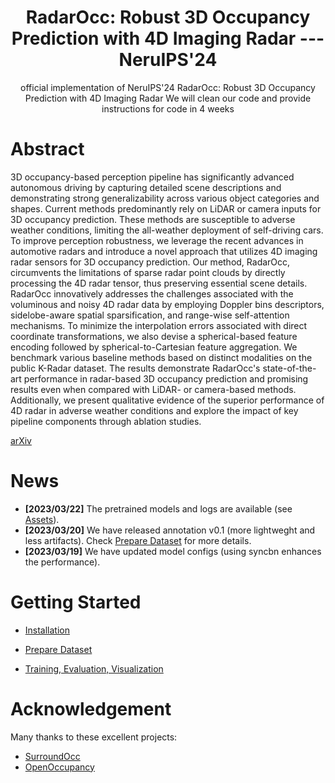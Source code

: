 <div align="center">   

# RadarOcc: Robust 3D Occupancy Prediction with 4D Imaging Radar --- NeruIPS'24 
official implementation of NeruIPS'24 RadarOcc: Robust 3D Occupancy Prediction with 4D Imaging Radar
We will clean our code and provide instructions for code in 4 weeks
</div>

# Abstract 

3D occupancy-based perception pipeline has significantly advanced autonomous driving by capturing detailed scene descriptions and demonstrating strong generalizability across various object categories and shapes. Current methods predominantly rely on LiDAR or camera inputs for 3D occupancy prediction. These methods are susceptible to adverse weather conditions, limiting the all-weather deployment of self-driving cars. To improve perception robustness, we leverage the recent advances in automotive radars and introduce a novel approach that utilizes 4D imaging radar sensors for 3D occupancy prediction. Our method, RadarOcc, circumvents the limitations of sparse radar point clouds by directly processing the 4D radar tensor, thus preserving essential scene details. RadarOcc innovatively addresses the challenges associated with the voluminous and noisy 4D radar data by employing Doppler bins descriptors, sidelobe-aware spatial sparsification, and range-wise self-attention mechanisms. To minimize the interpolation errors associated with direct coordinate transformations, we also devise a spherical-based feature encoding followed by spherical-to-Cartesian feature aggregation. We benchmark various baseline methods based on distinct modalities on the public K-Radar dataset. The results demonstrate RadarOcc's state-of-the-art performance in radar-based 3D occupancy prediction and promising results even when compared with LiDAR- or camera-based methods. Additionally, we present qualitative evidence of the superior performance of 4D radar in adverse weather conditions and explore the impact of key pipeline components through ablation studies.

[arXiv]([https://arxiv.org/abs/2303.03991](https://arxiv.org/abs/2405.14014)) 



# News
- **[2023/03/22]** The pretrained models and logs are available (see [Assets](docs/assets.md)).
- **[2023/03/20]** We have released annotation v0.1 (more lightweght and less artifacts). Check [Prepare Dataset](docs/prepare_data.md) for more details.
- **[2023/03/19]** We have updated model configs (using syncbn enhances the performance).


# Getting Started

- [Installation](docs/install.md) 

- [Prepare Dataset](docs/prepare_data.md)

- [Training, Evaluation, Visualization](docs/trainval.md)


# Acknowledgement

Many thanks to these excellent projects:
- [SurroundOcc](https://github.com/weiyithu/SurroundOcc)
- [OpenOccupancy](https://github.com/JeffWang987/OpenOccupancy)
